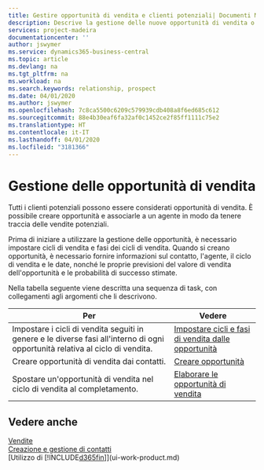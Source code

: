 ```yaml
---
title: Gestire opportunità di vendita e clienti potenziali| Documenti Microsoft
description: Descrive la gestione delle nuove opportunità di vendita o dei clienti potenziali in Business Central e l'associazione dell'opportunità con un agente per tenere traccia delle vendite potenziali.
services: project-madeira
documentationcenter: ''
author: jswymer
ms.service: dynamics365-business-central
ms.topic: article
ms.devlang: na
ms.tgt_pltfrm: na
ms.workload: na
ms.search.keywords: relationship, prospect
ms.date: 04/01/2020
ms.author: jswymer
ms.openlocfilehash: 7c8ca5500c6209c579939cdb408a8f6ed685c612
ms.sourcegitcommit: 88e4b30eaf6fa32af0c1452ce2f85ff1111c75e2
ms.translationtype: HT
ms.contentlocale: it-IT
ms.lasthandoff: 04/01/2020
ms.locfileid: "3181366"
---
```

# <a name="managing-sales-opportunities"></a>Gestione delle opportunità di vendita
Tutti i clienti potenziali possono essere considerati opportunità di vendita. È possibile creare opportunità e associarle a un agente in modo da tenere traccia delle vendite potenziali.

Prima di iniziare a utilizzare la gestione delle opportunità, è necessario impostare cicli di vendita e fasi dei cicli di vendita. Quando si creano opportunità, è necessario fornire informazioni sul contatto, l'agente, il ciclo di vendita e le date, nonché le proprie previsioni del valore di vendita dell'opportunità e le probabilità di successo stimate.

Nella tabella seguente viene descritta una sequenza di task, con collegamenti agli argomenti che li descrivono.

| Per | Vedere |
| --- | --- |
| Impostare i cicli di vendita seguiti in genere e le diverse fasi all'interno di ogni opportunità relativa al ciclo di vendita. |[Impostare cicli e fasi di vendita dalle opportunità](marketing-how-setup-opportunity-sales-cycles-stages.md) |
| Creare opportunità di vendita dai contatti. |[Creare opportunità](marketing-how-create-opportunities.md) |
| Spostare un'opportunità di vendita nel ciclo di vendita al completamento. |[Elaborare le opportunità di vendita](marketing-processing-sales-opportunities.md) |

## <a name="see-also"></a>Vedere anche
[Vendite](sales-manage-sales.md)  
[Creazione e gestione di contatti](marketing-contacts.md)  
[Utilizzo di [!INCLUDE[d365fin](includes/d365fin_md.md)]](ui-work-product.md)
